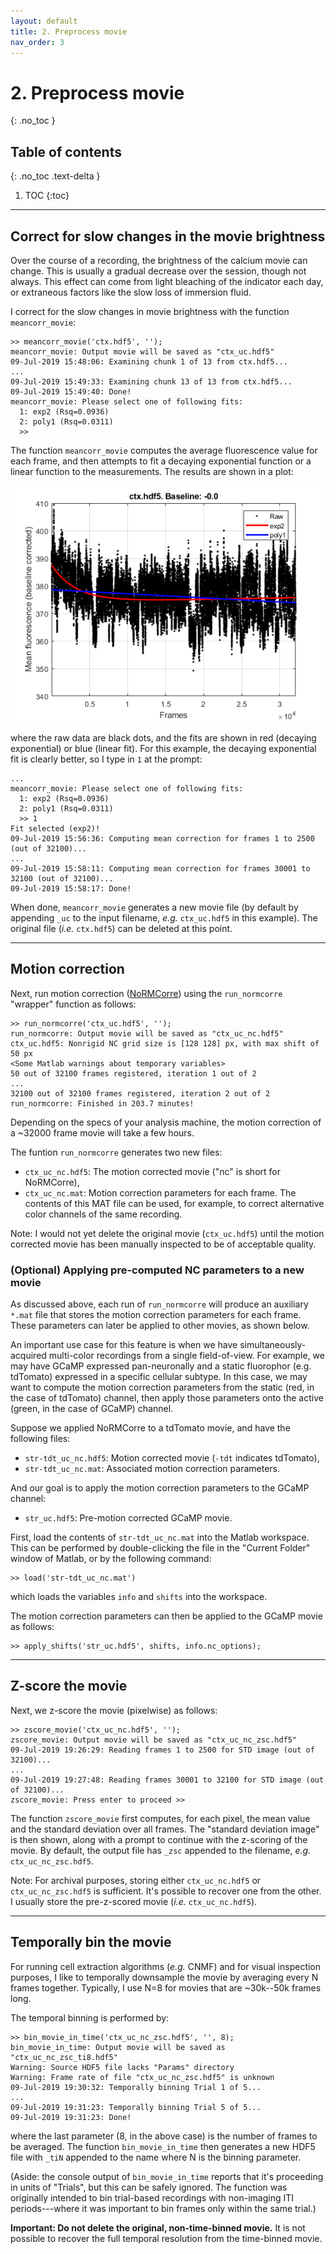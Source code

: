 ```yaml
---
layout: default
title: 2. Preprocess movie
nav_order: 3
---
```


# 2. Preprocess movie
{: .no_toc }

## Table of contents
{: .no_toc .text-delta }

1. TOC
{:toc}

---

## Correct for slow changes in the movie brightness

Over the course of a recording, the brightness of the calcium movie can change. This is usually a gradual decrease over the session, though not always. This effect can come from light bleaching of the indicator each day, or extraneous factors like the slow loss of immersion fluid.

I correct for the slow changes in movie brightness with the function `meancorr_movie`:
```
>> meancorr_movie('ctx.hdf5', '');
meancorr_movie: Output movie will be saved as "ctx_uc.hdf5"
09-Jul-2019 15:48:06: Examining chunk 1 of 13 from ctx.hdf5...
...
09-Jul-2019 15:49:33: Examining chunk 13 of 13 from ctx.hdf5...
09-Jul-2019 15:49:40: Done!
meancorr_movie: Please select one of following fits:
  1: exp2 (Rsq=0.0936)
  2: poly1 (Rsq=0.0311)
  >> 
```
The function `meancorr_movie` computes the average fluorescence value for each frame, and then attempts to fit a decaying exponential function or a linear function to the measurements. The results are shown in a plot:

![meancorr_movie fits](meancorr_fits.png)

where the raw data are black dots, and the fits are shown in red (decaying exponential) or blue (linear fit). For this example, the decaying exponential fit is clearly better, so I type in `1` at the prompt:
```
...
meancorr_movie: Please select one of following fits:
  1: exp2 (Rsq=0.0936)
  2: poly1 (Rsq=0.0311)
  >> 1
Fit selected (exp2)!
09-Jul-2019 15:56:36: Computing mean correction for frames 1 to 2500 (out of 32100)...
...
09-Jul-2019 15:58:11: Computing mean correction for frames 30001 to 32100 (out of 32100)...
09-Jul-2019 15:58:17: Done!
```

When done, `meancorr_movie` generates a new movie file (by default by appending `_uc` to the input filename, _e.g._ `ctx_uc.hdf5` in this example). The original file (_i.e._ `ctx.hdf5`) can be deleted at this point.

---

## Motion correction

Next, run motion correction ([NoRMCorre](https://github.com/flatironinstitute/NoRMCorre)) using the `run_normcorre` "wrapper" function as follows:
```
>> run_normcorre('ctx_uc.hdf5', '');
run_normcorre: Output movie will be saved as "ctx_uc_nc.hdf5"
ctx_uc.hdf5: Nonrigid NC grid size is [128 128] px, with max shift of 50 px
<Some Matlab warnings about temporary variables>
50 out of 32100 frames registered, iteration 1 out of 2 
...
32100 out of 32100 frames registered, iteration 2 out of 2 
run_normcorre: Finished in 203.7 minutes!
```
Depending on the specs of your analysis machine, the motion correction of a ~32000 frame movie will take a few hours.

The funtion `run_normcorre` generates two new files:

- `ctx_uc_nc.hdf5`: The motion corrected movie ("nc" is short for NoRMCorre),
- `ctx_uc_nc.mat`: Motion correction parameters for each frame. The contents of this MAT file can be used, for example, to correct alternative color channels of the same recording.

Note: I would not yet delete the original movie (`ctx_uc.hdf5`) until the motion corrected movie has been manually inspected to be of acceptable quality.

### (Optional) Applying pre-computed NC parameters to a new movie

As discussed above, each run of `run_normcorre` will produce an auxiliary `*.mat` file that stores the motion correction parameters for each frame. These parameters can later be applied to other movies, as shown below.

An important use case for this feature is when we have simultaneously-acquired multi-color recordings from a single field-of-view. For example, we may have GCaMP expressed pan-neuronally and a static fluorophor (e.g. tdTomato) expressed in a specific cellular subtype. In this case, we may want to compute the motion correction parameters from the static (red, in the case of tdTomato) channel, then apply those parameters onto the active (green, in the case of GCaMP) channel.

Suppose we applied NoRMCorre to a tdTomato movie, and have the following files:
- `str-tdt_uc_nc.hdf5`: Motion corrected movie (`-tdt` indicates tdTomato),
- `str-tdt_uc_nc.mat`: Associated motion correction parameters.

And our goal is to apply the motion correction parameters to the GCaMP channel:
- `str_uc.hdf5`: Pre-motion corrected GCaMP movie.

First, load the contents of `str-tdt_uc_nc.mat` into the Matlab workspace. This can be performed by double-clicking the file in the "Current Folder" window of Matlab, or by the following command:
```
>> load('str-tdt_uc_nc.mat')
```
which loads the variables `info` and `shifts` into the workspace.

The motion correction parameters can then be applied to the GCaMP movie as follows:
```
>> apply_shifts('str_uc.hdf5', shifts, info.nc_options);
```

---

## Z-score the movie

Next, we z-score the movie (pixelwise) as follows:
```
>> zscore_movie('ctx_uc_nc.hdf5', '');
zscore_movie: Output movie will be saved as "ctx_uc_nc_zsc.hdf5"
09-Jul-2019 19:26:29: Reading frames 1 to 2500 for STD image (out of 32100)...
...
09-Jul-2019 19:27:48: Reading frames 30001 to 32100 for STD image (out of 32100)...
zscore_movie: Press enter to proceed >>
```

The function `zscore_movie` first computes, for each pixel, the mean value and the standard deviation over all frames. The "standard deviation image" is then shown, along with a prompt to continue with the z-scoring of the movie. By default, the output file has `_zsc` appended to the filename, _e.g._ `ctx_uc_nc_zsc.hdf5`.

Note: For archival purposes, storing either `ctx_uc_nc.hdf5` or `ctx_uc_nc_zsc.hdf5` is sufficient. It's possible to recover one from the other. I usually store the pre-z-scored movie (_i.e._ `ctx_uc_nc.hdf5`).

---

## Temporally bin the movie

For running cell extraction algorithms (_e.g._ CNMF) and for visual inspection purposes, I like to temporally downsample the movie by averaging every N frames together. Typically, I use N=8 for movies that are ~30k--50k frames long.

The temporal binning is performed by:
```
>> bin_movie_in_time('ctx_uc_nc_zsc.hdf5', '', 8);
bin_movie_in_time: Output movie will be saved as "ctx_uc_nc_zsc_ti8.hdf5"
Warning: Source HDF5 file lacks "Params" directory
Warning: Frame rate of file "ctx_uc_nc_zsc.hdf5" is unknown
09-Jul-2019 19:30:32: Temporally binning Trial 1 of 5...
...
09-Jul-2019 19:31:23: Temporally binning Trial 5 of 5...
09-Jul-2019 19:31:23: Done!
```
where the last parameter (8, in the above case) is the number of frames to be averaged. The function `bin_movie_in_time` then generates a new HDF5 file with `_tiN` appended to the name where N is the binning parameter.

(Aside: the console output of `bin_movie_in_time` reports that it's proceeding in units of "Trials", but this can be safely ignored. The function was originally intended to bin trial-based recordings with non-imaging ITI periods---where it was important to bin frames only within the same trial.)

__Important: Do not delete the original, non-time-binned movie.__ It is not possible to recover the full temporal resolution from the time-binned movie.
